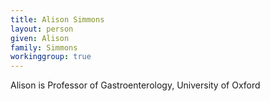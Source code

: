 ```yaml
---
title: Alison Simmons
layout: person
given: Alison
family: Simmons
workinggroup: true
---
```


Alison is Professor of Gastroenterology, University of Oxford
